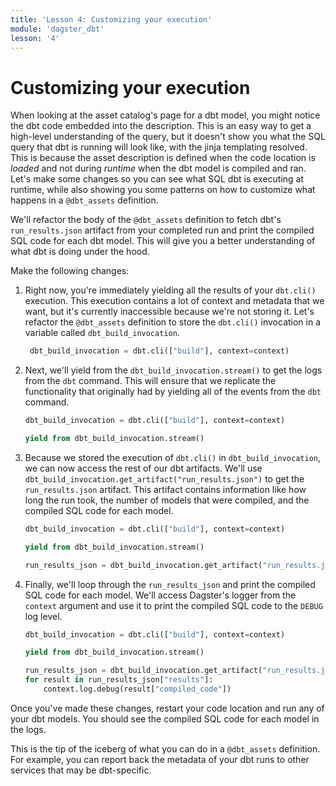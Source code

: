 ```yaml
---
title: 'Lesson 4: Customizing your execution'
module: 'dagster_dbt'
lesson: '4'
---
```


# Customizing your execution

When looking at the asset catalog's page for a dbt model, you might notice the dbt code embedded into the description. This is an easy way to get a high-level understanding of the query, but it doesn't show you what the SQL query that dbt is running will look like, with the jinja templating resolved. This is because the asset description is defined when the code location is *loaded* and not during *runtime* when the dbt model is compiled and ran. Let's make some changes so you can see what SQL dbt is executing at runtime, while also showing you some patterns on how to customize what happens in a `@dbt_assets` definition.

We'll refactor the body of the `@dbt_assets` definition to fetch dbt's `run_results.json` artifact from your completed run and print the compiled SQL code for each dbt model. This will give you a better understanding of what dbt is doing under the hood.

Make the following changes:

1. Right now, you're immediately yielding all the results of your `dbt.cli()` execution. This execution contains a lot of context and metadata that we want, but it's currently inaccessible because we're not storing it. Let's refactor the `@dbt_assets` definition to store the `dbt.cli()` invocation in a variable called `dbt_build_invocation`.
   ```python
    dbt_build_invocation = dbt.cli(["build"], context=context)
    ```
2. Next, we'll yield from the `dbt_build_invocation.stream()` to get the logs from the `dbt` command. This will ensure that we replicate the functionality that originally had by yielding all of the events from the `dbt` command.
   ```python
   dbt_build_invocation = dbt.cli(["build"], context=context)

   yield from dbt_build_invocation.stream()
   ```
3. Because we stored the execution of `dbt.cli()` in `dbt_build_invocation`, we can now access the rest of our dbt artifacts. We'll use `dbt_build_invocation.get_artifact("run_results.json")` to get the `run_results.json` artifact. This artifact contains information like how long the run took, the number of models that were compiled, and the compiled SQL code for each model.
   ```python
   dbt_build_invocation = dbt.cli(["build"], context=context)

   yield from dbt_build_invocation.stream()

   run_results_json = dbt_build_invocation.get_artifact("run_results.json")
   ```
4. Finally, we'll loop through the `run_results_json` and print the compiled SQL code for each model. We'll access Dagster's logger from the `context` argument and use it to print the compiled SQL code to the `DEBUG` log level.
   ```python
   dbt_build_invocation = dbt.cli(["build"], context=context)

   yield from dbt_build_invocation.stream()

   run_results_json = dbt_build_invocation.get_artifact("run_results.json")
   for result in run_results_json["results"]:
       context.log.debug(result["compiled_code"])
   ```

Once you've made these changes, restart your code location and run any of your dbt models. You should see the compiled SQL code for each model in the logs.

This is the tip of the iceberg of what you can do in a `@dbt_assets` definition. For example, you can report back the metadata of your dbt runs to other services that may be dbt-specific.